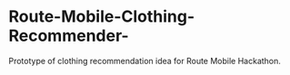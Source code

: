 # Route-Mobile-Clothing-Recommender-
Prototype of clothing recommendation idea for Route Mobile Hackathon.
